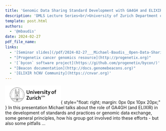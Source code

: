 ```yaml
---
title: 'Genomic Data Sharing Standard Development with GA4GH and ELIXIR<br/>Opportunities and Pitfalls in Federated Data Discovery'
description: 'DMLS Lecture Series<br/>University of Zurich Department of Molecular Life Sciences'
template: post.html 
authors:
  - '@mbaudis'
date: 2024-02-27
pdf_file_name:
links:
  - '[Seminar slides](/pdf/2024-02-27___Michael-Baudis__Open-Data-Sharing-Protocols-with-GA4GH-and-ELIXIR__DMLS-lecture-series.pdf)'
  - "[Progenetix cancer genomics resource](http://progenetix.org)"
  - '[`bycon` software project](https://github.com/progenetix/bycon/)'
  - "[Beacon documentation](http://docs.genomebeacons.org)"
  - '[ELIXIR hCNV Community](https://cnvar.org)'
---
```


![UZH logo](/img/UZH_logo_180.png){ style="float: right; margin: 0px 0px 10px 20px;" }
In this presentation Michael talks about the role of GA4GH (and ELIXIR) in the development
of standards and practices or genomic data exchange, some general principles, how his group got involved into
these efforts - but also some pitfalls ...

<!--more-->
